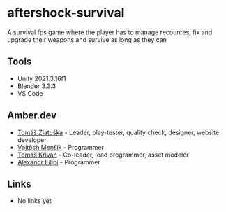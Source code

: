 # aftershock-survival
A survival fps game where the player has to manage recources, fix and upgrade their weapons and survive as long as they can

## Tools
- Unity 2021.3.16f1
- Blender 3.3.3
- VS Code

## Amber.dev
- [Tomáš Zlatuška](https://github.com/Tomaseqq) - Leader, play-tester, quality check, designer, website developer
- [Vojtěch Menšík]() - Programmer
- [Tomáš Křivan](https://github.com/KrivanTomas) - Co-leader, lead programmer, asset modeler
- [Alexandr Filipi]() - Programmer
  
## Links
- No links yet
